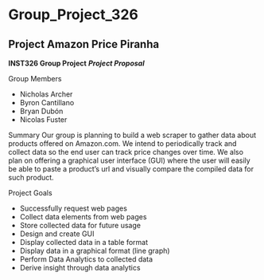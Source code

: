 # Group_Project_326
## Project Amazon Price Piranha


**INST326 Group Project**
***Project Proposal***

Group Members
- Nicholas Archer
- Byron Cantillano
- Bryan Dubón
- Nicolas Fuster

Summary
	  Our group is planning to build a web scraper to gather data about products offered on Amazon.com. 
  We intend to periodically track and collect data so the end user can track price changes over time.
  We also plan on offering a graphical user interface (GUI) where the user will easily be able to paste a
  product’s url and visually compare the compiled data for such product.

Project Goals	
- Successfully request web pages
- Collect data elements from web pages
- Store collected data for future usage
- Design and create GUI
- Display collected data in a table format
- Display data in a graphical format (line graph)
- Perform Data Analytics to collected data
- Derive insight through data analytics 


